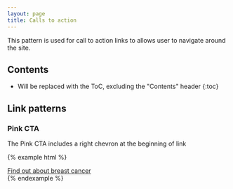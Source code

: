 ```yaml
---
layout: page
title: Calls to action
---
```




This pattern is used for call to action links to allows user to navigate around the site.

## Contents

* Will be replaced with the ToC, excluding the "Contents" header
{:toc} 

## Link patterns

### Pink CTA

The Pink CTA includes a right chevron at the beginning of link

{% example html %}
<div class="cr-cta-link" role="navigation">
  <a class="cr-cta-link__link" href="http://www.cancerresearchuk.org/about-cancer/breast-cancer/about">
    <i class="cr-cta-link__icon" aria-hidden="true"></i>Find out about breast cancer
  </a>
</div>
{% endexample %}